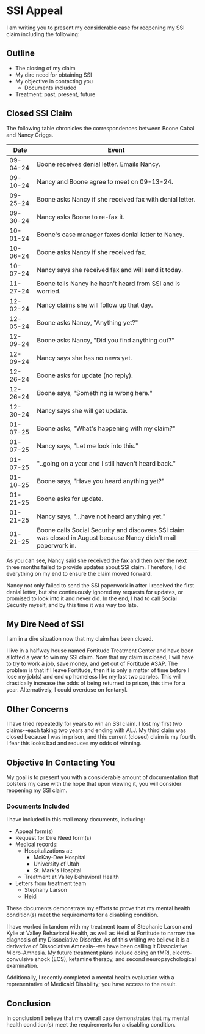 # SSI Appeal

I am writing you to present my considerable case for reopening my SSI claim including the following:


## Outline

- The closing of my claim
- My dire need for obtaining SSI
- My objective in contacting you
  - Documents included
- Treatment: past, present, future


## Closed SSI Claim

The following table chronicles the correspondences between Boone Cabal and Nancy Griggs.

| Date | Event |
|---|---|
| 09-04-24 | Boone receives denial letter. Emails Nancy. |
| 09-10-24 | Nancy and Boone agree to meet on 09-13-24. |
| 09-25-24 | Boone asks Nancy if she received fax with denial letter. |
| 09-30-24 | Nancy asks Boone to re-fax it. |
| 10-01-24 | Boone's case manager faxes denial letter to Nancy. |
| 10-06-24 | Boone asks Nancy if she received fax. |
| 10-07-24 | Nancy says she received fax and will send it today. |
| 11-27-24 | Boone tells Nancy he hasn't heard from SSI and is worried. |
| 12-02-24 | Nancy claims she will follow up that day. |
| 12-05-24 | Boone asks Nancy, "Anything yet?" |
| 12-09-24 | Boone asks Nancy, "Did you find anything out?" |
| 12-09-24 | Nancy says she has no news yet. |
| 12-26-24 | Boone asks for update (no reply). |
| 12-26-24 | Boone says, "Something is wrong here." |
| 12-30-24 | Nancy says she will get update. |
| 01-07-25 | Boone asks, "What's happening with my claim?" |
| 01-07-25 | Nancy says, "Let me look into this." |
| 01-07-25 | "..going on a year and I still haven't heard back." |
| 01-10-25 | Boone says, "Have you heard anything yet?" |
| 01-21-25 | Boone asks for update. |
| 01-21-25 | Nancy says, "...have not heard anything yet." |
| 01-21-25 | Boone calls Social Security and discovers SSI claim was closed in August because Nancy didn't mail paperwork in. |

As you can see, Nancy said she received the fax and then over the next three months failed to provide updates about SSI claim. Therefore, I did everything on my end to ensure the claim moved forward.

Nancy not only failed to send the SSI paperwork in after I received the first denial letter, but she continuously ignored my requests for updates, or promised to look into it and never did. In the end, I had to call Social Security myself, and by this time it was way too late.


## My Dire Need of SSI

I am in a dire situation now that my claim has been closed.

I live in a halfway house named Fortitude Treatment Center and have been allotted a year to win my SSI claim. Now that my claim is closed, I will have to try to work a job, save money, and get out of Fortitude ASAP. The problem is that if I leave Fortitude, then it is only a matter of time before I lose my job(s) and end up homeless like my last two paroles. This will drastically increase the odds of being returned to prison, this time for a year. Alternatively, I could overdose on fentanyl.


## Other Concerns

I have tried repeatedly for years to win an SSI claim. I lost my first two claims--each taking two years and ending with ALJ. My third claim was closed because I was in prison, and this current (closed) claim is my fourth. I fear this looks bad and reduces my odds of winning.


## Objective In Contacting You

My goal is to present you with a considerable amount of documentation that bolsters my case with the hope that upon viewing it, you will consider reopening my SSI claim.


### Documents Included

I have included in this mail many documents, including:
- Appeal form(s)
- Request for Dire Need form(s)
- Medical records:
  - Hospitalizations at:
    - McKay-Dee Hospital
    - University of Utah
    - St. Mark's Hospital
  - Treatment at Valley Behavioral Health
- Letters from treatment team
  - Stephany Larson
  - Heidi

These documents demonstrate my efforts to prove that my mental health condition(s) meet the requirements for a disabling condition. 

I have worked in tandem with my treatment team of Stephanie Larson and Kylie at Valley Behavioral Health, as well as Heidi at Fortitude to narrow the diagnosis of my Dissociative Disorder. As of this writing we believe it is a derivative of Dissociative Amnesia--we have been calling it Dissociative Micro-Amnesia. My future treatment plans include doing an fMRI, electro-convulsive shock (ECS),  ketamine therapy, and second neuropsychological examination. 

Additionally, I recently completed a mental health evaluation with a representative of Medicaid Disability; you have access to the result. 


## Conclusion

In conclusion I believe that my overall case demonstrates that my mental health condition(s) meet the requirements for a disabling condition. 
